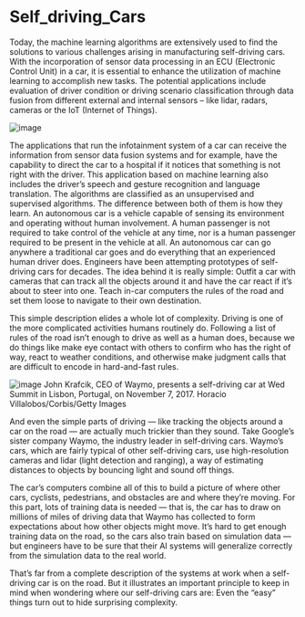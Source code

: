 # Self_driving_Cars
Today, the machine learning algorithms are extensively used to find the solutions to various challenges arising in manufacturing self-driving cars. With the incorporation of sensor data processing in an ECU (Electronic Control Unit) in a car, it is essential to enhance the utilization of machine learning to accomplish new tasks. The potential applications include evaluation of driver condition or driving scenario classification through data fusion from different external and internal sensors – like lidar, radars, cameras or the IoT (Internet of Things).


![image](https://user-images.githubusercontent.com/49754403/133395856-39ace4ff-f685-42c7-93fa-0a26e94acb7b.png)

The applications that run the infotainment system of a car can receive the information from sensor data fusion systems and for example, have the capability to direct the car to a hospital if it notices that something is not right with the driver. This application based on machine learning also includes the driver’s speech and gesture recognition and language translation. The algorithms are classified as an unsupervised and supervised algorithms. The difference between both of them is how they learn.
An autonomous car is a vehicle capable of sensing its environment and operating without human involvement. A human passenger is not required to take control of the vehicle at any time, nor is a human passenger required to be present in the vehicle at all. An autonomous car can go anywhere a traditional car goes and do everything that an experienced human driver does.
Engineers have been attempting prototypes of self-driving cars for decades. The idea behind it is really simple: Outfit a car with cameras that can track all the objects around it and have the car react if it’s about to steer into one. Teach in-car computers the rules of the road and set them loose to navigate to their own destination.

This simple description elides a whole lot of complexity. Driving is one of the more complicated activities humans routinely do. Following a list of rules of the road isn’t enough to drive as well as a human does, because we do things like make eye contact with others to confirm who has the right of way, react to weather conditions, and otherwise make judgment calls that are difficult to encode in hard-and-fast rules.

![image](https://user-images.githubusercontent.com/49754403/133395984-3a282039-76c9-46a0-8708-55dae569f30b.png)
John Krafcik, CEO of Waymo, presents a self-driving car at Wed Summit in Lisbon, Portugal, on November 7, 2017. Horacio Villalobos/Corbis/Getty Images


And even the simple parts of driving — like tracking the objects around a car on the road — are actually much trickier than they sound. Take Google’s sister company Waymo, the industry leader in self-driving cars. Waymo’s cars, which are fairly typical of other self-driving cars, use high-resolution cameras and lidar (light detection and ranging), a way of estimating distances to objects by bouncing light and sound off things.

The car’s computers combine all of this to build a picture of where other cars, cyclists, pedestrians, and obstacles are and where they’re moving. For this part, lots of training data is needed — that is, the car has to draw on millions of miles of driving data that Waymo has collected to form expectations about how other objects might move. It’s hard to get enough training data on the road, so the cars also train based on simulation data — but engineers have to be sure that their AI systems will generalize correctly from the simulation data to the real world.

That’s far from a complete description of the systems at work when a self-driving car is on the road. But it illustrates an important principle to keep in mind when wondering where our self-driving cars are: Even the “easy” things turn out to hide surprising complexity.
